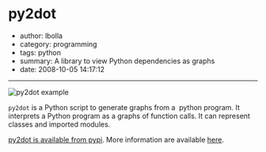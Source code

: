 # py2dot

- author: lbolla
- category: programming
- tags: python
- summary: A library to view Python dependencies as graphs
- date: 2008-10-05 14:17:12

----------------

![py2dot example][1]

`py2dot` is a Python script to generate graphs from a  python program. It
interprets a Python program as a graphs of function calls. It can represent
classes and imported modules.

[py2dot is available from pypi][2]. More information are available [here][3].

   [1]: /blog/img/complicated.png (py2dot)
   [2]: http://pypi.python.org/pypi/py2dot/ (pypi)
   [3]: http://packages.python.org/py2dot/ (py2dot doc)
